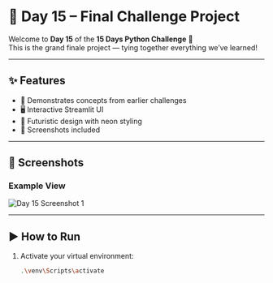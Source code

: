 # 🚀 Day 15 – Final Challenge Project

Welcome to **Day 15** of the **15 Days Python Challenge** 🎉  
This is the grand finale project — tying together everything we’ve learned!

---

## ✨ Features
- 🎯 Demonstrates concepts from earlier challenges
- 🖥️ Interactive Streamlit UI
- 🌌 Futuristic design with neon styling
- 📸 Screenshots included

---

## 📸 Screenshots

### Example View
![Day 15 Screenshot 1](images/day15_screenshot1.jpeg)

---

## ▶️ How to Run

1. Activate your virtual environment:
   ```bash
   .\venv\Scripts\activate
